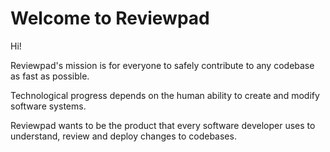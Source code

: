 # Welcome to Reviewpad

Hi! 

Reviewpad's mission is for everyone to safely contribute to any codebase as fast as possible. 

Technological progress depends on the human ability to create and modify software systems. 

Reviewpad wants to be the product that every software developer uses to understand, review and deploy changes to codebases.
